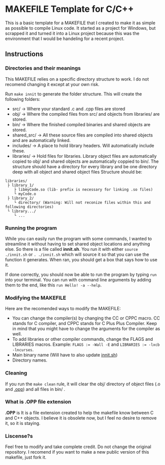 # MAKEFILE Template for  C/C++
This is a basic template for a MAKEFILE that I created to make it as simple as possible to compile Linux code. It started as a project for Windows, but scrapped it and turned it into a Linux project because this was the environment that I would be handeling for a recent project.

## Instructions
### Directories and their meanings
This MAKEFILE relies on a specific directory structure to work. I do not recomend changing it except at your own risk.

Run `make innit` to generate the folder structure. This will create the following folders:
+ src/ -> Where your standard .c and .cpp files are stored
+ obj/ -> Where the compiled files from src/ and objects from libraries/ are stored.
+ bin/ -> Where the finished compiled binaries and shared objects are stored.
+ shared_src/ -> All these source files are compiled into shared objects and are automatically linked.
+ includes/ -> A place to hold library headers. Will automatically include these.
+ libraries/ -> Hold files for libraries. Library object files are automatically copied to obj/ and shared objects are automatically coppied to bin/. The structure should have a directory for every library and be one directory deep with all object and shared object files  Structure should be: 
```
libraries/
 ├ library_1/
    ├ libmyCode.so (lib- prefix is necessary for linking .so files)
    └ myCode.o
 ├ library_2/
    └ directory/ (Warning: Will not reconize files within this and following directories)
 └ library.../
    └ ...
 ```

### Running the program
While you can easily run the program with some commands, I wanted to streamline it without having to set shared object locations and anything else. So there is a file called **innit.sh**. You run it with either `source ./innit.sh` or `. ./innit.sh` which will source it so that you can use the function it generates. When ran, you should get a box that says how to use it.

If done correctly, you should now be able to run the program by typing `run` into your terminal. You can run with command line arguments by adding them to the end, like this `run Hello! -a --help`.

### Modifying the MAKEFILE
Here are the recomended ways to modify the MAKEFILE:
+ You can change the compiler(s) by changing the CC or CPPC macro. CC stands for C compiler, and CPPC stands for C Plus Plus Compiler. Keep in mind that you might have to change the arguments for the compiler as well.
+ To add libraries or other compiler commands, change the FLAGS and LIBRARIES macros. Example: `FLAGS := -Wall -E` and `LIBRARIES := -lxcb -lncurses`.
+ Main binary name (Will have to also update [innit.sh](#running-the-program))
+ Directory names.

### Cleaning
If you run the `make clean` rule, it will clear the obj/ directory of object files (.o and [.opp](#what-is-opp-file-extension)) and all files in bin/ .

### What is .OPP file extension
**.OPP** is It is a file extension created to help the makefile know between C and C++ objects. I believe it is obsolete now, but I feel no desire to remove it, so it is staying.

### Liscense?s
Feel free to modify and take complete credit. Do not change the original repository. I recomend if you want to make a new public version of this makefile, just fork it.